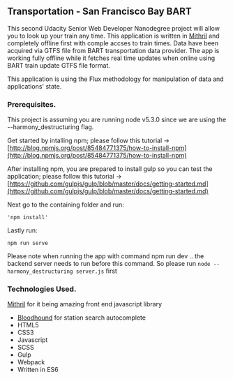 ## Transportation - San Francisco Bay BART

This second Udacity Senior Web Developer Nanodegree project will allow you to look up your train any time. This application is written in [Mithril](https://github.com/lhorie/mithril.js/tree/master) and completely offline first with comple accses to train times. Data have been acquired via GTFS file from BART transportation data provider. The app is working fully offline while it fetches real time updates when online using BART train update GTFS file format.

This application is using the Flux methodology for manipulation of data and applications' state.

### Prerequisites.

This project is assuming you are running node v5.3.0 since we are using the --harmony_destructuring flag.

Get started by intalling npm; please follow this tutorial -> [http://blog.npmjs.org/post/85484771375/how-to-install-npm](http://blog.npmjs.org/post/85484771375/how-to-install-npm)


After installing npm, you are prepared to install gulp so you can test the application; please follow this tutorial -> [https://github.com/gulpjs/gulp/blob/master/docs/getting-started.md](https://github.com/gulpjs/gulp/blob/master/docs/getting-started.md)

Next go to the containing folder and run:

```
'npm install'
```

Lastly run:

```
npm run serve
```

Please note when running the app with command npm run dev .. the backend server needs to run before this command. So please run ```node --harmony_destructuring server.js``` first

### Technologies Used.


[Mithril](https://github.com/lhorie/mithril.js/tree/master) for it being amazing front end javascript library
* [Bloodhound](https://github.com/pqx/bloodhound) for station search autocomplete
* HTML5
* CSS3
* Javascript
* SCSS
* Gulp
* Webpack
* Written in ES6
